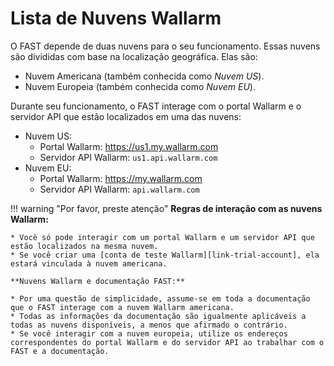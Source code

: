 [link-trial-account]:   https://fast.wallarm.com/signup/

# Lista de Nuvens Wallarm

O FAST depende de duas nuvens para o seu funcionamento. Essas nuvens são divididas com base na localização geográfica. Elas são:
* Nuvem Americana (também conhecida como *Nuvem US*).
* Nuvem Europeia (também conhecida como *Nuvem EU*).

Durante seu funcionamento, o FAST interage com o portal Wallarm e o servidor API que estão localizados em uma das nuvens:
* Nuvem US:
    * Portal Wallarm: <https://us1.my.wallarm.com>
    * Servidor API Wallarm: `us1.api.wallarm.com`
* Nuvem EU:
    * Portal Wallarm: <https://my.wallarm.com>
    * Servidor API Wallarm: `api.wallarm.com`

!!! warning "Por favor, preste atenção"
    **Regras de interação com as nuvens Wallarm:**
        
    * Você só pode interagir com um portal Wallarm e um servidor API que estão localizados na mesma nuvem.
    * Se você criar uma [conta de teste Wallarm][link-trial-account], ela estará vinculada à nuvem americana.
        
    **Nuvens Wallarm e documentação FAST:** 

    * Por uma questão de simplicidade, assume-se em toda a documentação que o FAST interage com a nuvem Wallarm americana.
    * Todas as informações da documentação são igualmente aplicáveis a todas as nuvens disponíveis, a menos que afirmado o contrário.  
    * Se você interagir com a nuvem europeia, utilize os endereços correspondentes do portal Wallarm e do servidor API ao trabalhar com o FAST e a documentação.
